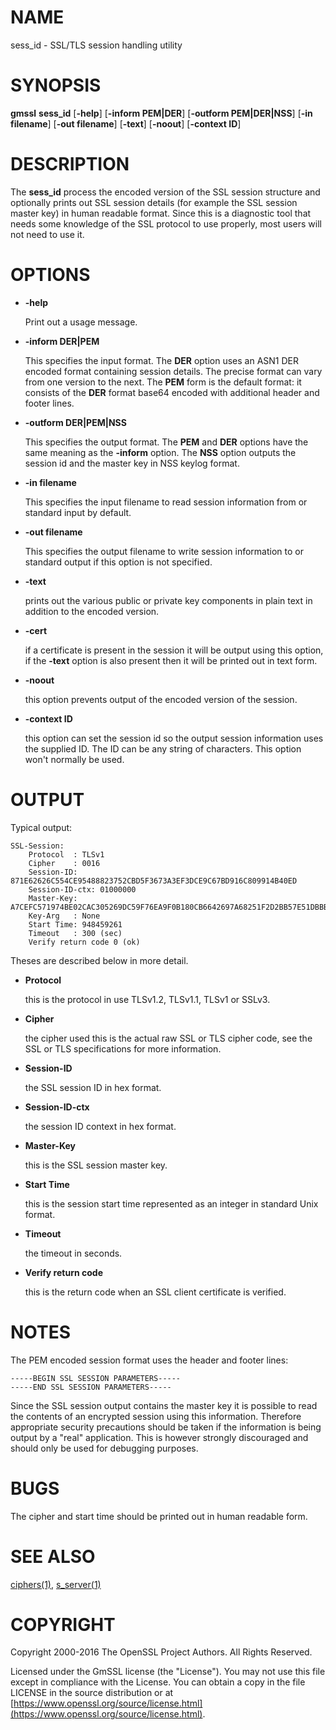 # NAME

sess\_id - SSL/TLS session handling utility

# SYNOPSIS

**gmssl** **sess\_id**
\[**-help**\]
\[**-inform PEM|DER**\]
\[**-outform PEM|DER|NSS**\]
\[**-in filename**\]
\[**-out filename**\]
\[**-text**\]
\[**-noout**\]
\[**-context ID**\]

# DESCRIPTION

The **sess\_id** process the encoded version of the SSL session structure
and optionally prints out SSL session details (for example the SSL session
master key) in human readable format. Since this is a diagnostic tool that
needs some knowledge of the SSL protocol to use properly, most users will
not need to use it.

# OPTIONS

- **-help**

    Print out a usage message.

- **-inform DER|PEM**

    This specifies the input format. The **DER** option uses an ASN1 DER encoded
    format containing session details. The precise format can vary from one version
    to the next.  The **PEM** form is the default format: it consists of the **DER**
    format base64 encoded with additional header and footer lines.

- **-outform DER|PEM|NSS**

    This specifies the output format. The **PEM** and **DER** options have the same meaning
    as the **-inform** option. The **NSS** option outputs the session id and the master key
    in NSS keylog format.

- **-in filename**

    This specifies the input filename to read session information from or standard
    input by default.

- **-out filename**

    This specifies the output filename to write session information to or standard
    output if this option is not specified.

- **-text**

    prints out the various public or private key components in
    plain text in addition to the encoded version.

- **-cert**

    if a certificate is present in the session it will be output using this option,
    if the **-text** option is also present then it will be printed out in text form.

- **-noout**

    this option prevents output of the encoded version of the session.

- **-context ID**

    this option can set the session id so the output session information uses the
    supplied ID. The ID can be any string of characters. This option won't normally
    be used.

# OUTPUT

Typical output:

    SSL-Session:
        Protocol  : TLSv1
        Cipher    : 0016
        Session-ID: 871E62626C554CE95488823752CBD5F3673A3EF3DCE9C67BD916C809914B40ED
        Session-ID-ctx: 01000000
        Master-Key: A7CEFC571974BE02CAC305269DC59F76EA9F0B180CB6642697A68251F2D2BB57E51DBBB4C7885573192AE9AEE220FACD
        Key-Arg   : None
        Start Time: 948459261
        Timeout   : 300 (sec)
        Verify return code 0 (ok)

Theses are described below in more detail.

- **Protocol**

    this is the protocol in use TLSv1.2, TLSv1.1, TLSv1 or SSLv3.

- **Cipher**

    the cipher used this is the actual raw SSL or TLS cipher code, see the SSL
    or TLS specifications for more information.

- **Session-ID**

    the SSL session ID in hex format.

- **Session-ID-ctx**

    the session ID context in hex format.

- **Master-Key**

    this is the SSL session master key.

- **Start Time**

    this is the session start time represented as an integer in standard Unix format.

- **Timeout**

    the timeout in seconds.

- **Verify return code**

    this is the return code when an SSL client certificate is verified.

# NOTES

The PEM encoded session format uses the header and footer lines:

    -----BEGIN SSL SESSION PARAMETERS-----
    -----END SSL SESSION PARAMETERS-----

Since the SSL session output contains the master key it is possible to read the contents
of an encrypted session using this information. Therefore appropriate security precautions
should be taken if the information is being output by a "real" application. This is
however strongly discouraged and should only be used for debugging purposes.

# BUGS

The cipher and start time should be printed out in human readable form.

# SEE ALSO

[ciphers(1)](http://man.he.net/man1/ciphers), [s\_server(1)](http://man.he.net/man1/s_server)

# COPYRIGHT

Copyright 2000-2016 The OpenSSL Project Authors. All Rights Reserved.

Licensed under the GmSSL license (the "License").  You may not use
this file except in compliance with the License.  You can obtain a copy
in the file LICENSE in the source distribution or at
[https://www.openssl.org/source/license.html](https://www.openssl.org/source/license.html).
